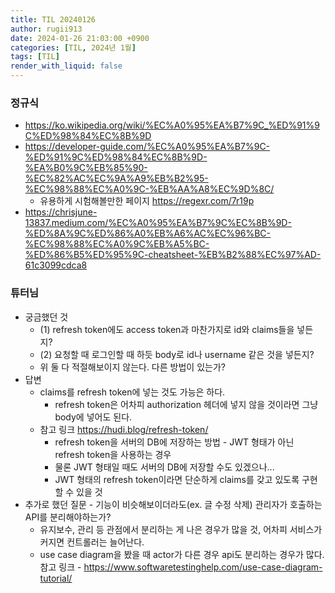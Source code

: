 ```yaml
---
title: TIL 20240126
author: rugii913
date: 2024-01-26 21:03:00 +0900
categories: [TIL, 2024년 1월]
tags: [TIL]
render_with_liquid: false
---
```


### 정규식
- <https://ko.wikipedia.org/wiki/%EC%A0%95%EA%B7%9C_%ED%91%9C%ED%98%84%EC%8B%9D>
- <https://developer-guide.com/%EC%A0%95%EA%B7%9C-%ED%91%9C%ED%98%84%EC%8B%9D-%EA%B0%9C%EB%85%90-%EC%82%AC%EC%9A%A9%EB%B2%95-%EC%98%88%EC%A0%9C-%EB%AA%A8%EC%9D%8C/>
  - 유용하게 시험해볼만한 페이지 <https://regexr.com/7r19p>
- <https://chrisjune-13837.medium.com/%EC%A0%95%EA%B7%9C%EC%8B%9D-%ED%8A%9C%ED%86%A0%EB%A6%AC%EC%96%BC-%EC%98%88%EC%A0%9C%EB%A5%BC-%ED%86%B5%ED%95%9C-cheatsheet-%EB%B2%88%EC%97%AD-61c3099cdca8>

### 튜터님
- 궁금했던 것
  - (1) refresh token에도 access token과 마찬가지로 id와 claims들을 넣든지?
  - (2) 요청할 때 로그인할 때 하듯 body로 id나 username 같은 것을 넣든지?
  - 위 둘 다 적절해보이지 않는다. 다른 방법이 있는가?
- 답변
  - claims를 refresh token에 넣는 것도 가능은 하다.
    - refresh token은 어차피 authorization 헤더에 넣지 않을 것이라면 그냥 body에 넣어도 된다.
  - 참고 링크 <https://hudi.blog/refresh-token/>
    - refresh token을 서버의 DB에 저장하는 방법 - JWT 형태가 아닌 refresh token을 사용하는 경우
    - 물론 JWT 형태일 때도 서버의 DB에 저장할 수도 있겠으나...
    - JWT 형태의 refresh token이라면 단순하게 claims를 갖고 있도록 구현할 수 있을 것
- 추가로 했던 질문 - 기능이 비슷해보이더라도(ex. 글 수정 삭제) 관리자가 호출하는 API를 분리해야하는가?
  - 유지보수, 관리 등 관점에서 분리하는 게 나은 경우가 많을 것, 어차피 서비스가 커지면 컨트롤러는 늘어난다.
  - use case diagram을 봤을 때 actor가 다른 경우 api도 분리하는 경우가 많다. 참고 링크 - <https://www.softwaretestinghelp.com/use-case-diagram-tutorial/>
